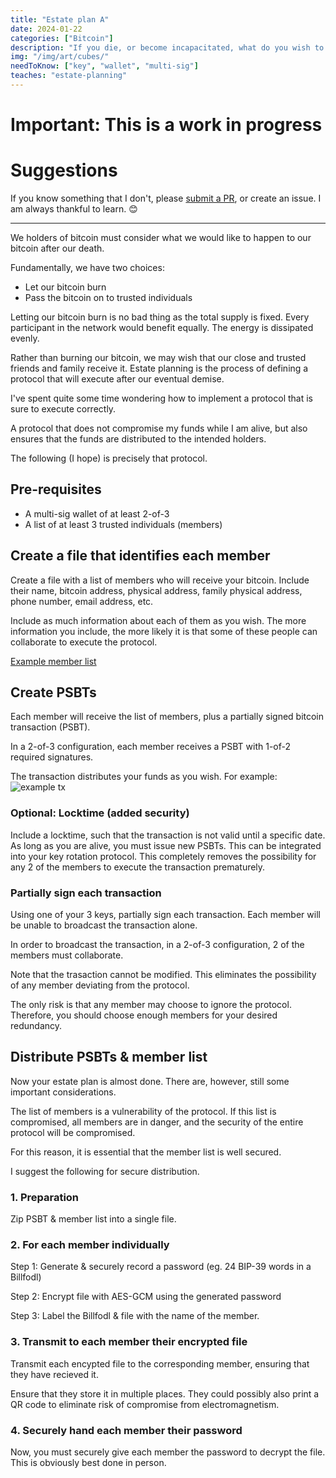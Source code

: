 ```yaml
---
title: "Estate plan A"
date: 2024-01-22
categories: ["Bitcoin"]
description: "If you die, or become incapacitated, what do you wish to happen with your Bitcoin?"
img: "/img/art/cubes/"
needToKnow: ["key", "wallet", "multi-sig"]
teaches: "estate-planning"
---
```

# Important: This is a work in progress

# Suggestions
If you know something that I don't, please [submit a PR](https://github.com/intob/joeyinnes), or create an issue. I am always thankful to learn. 😊

---

We holders of bitcoin must consider what we would like to happen to our bitcoin after our death.

Fundamentally, we have two choices:
- Let our bitcoin burn
- Pass the bitcoin on to trusted individuals

Letting our bitcoin burn is no bad thing as the total supply is fixed. Every participant in the network would benefit equally. The energy is dissipated evenly.

Rather than burning our bitcoin, we may wish that our close and trusted friends and family receive it. Estate planning is the process of defining a protocol that will execute after our eventual demise.

I've spent quite some time wondering how to implement a protocol that is sure to execute correctly.

A protocol that does not compromise my funds while I am alive, but also ensures that the funds are distributed to the intended holders.

The following (I hope) is precisely that protocol.

## Pre-requisites
- A multi-sig wallet of at least 2-of-3
- A list of at least 3 trusted individuals (members)

## Create a file that identifies each member
Create a file with a list of members who will receive your bitcoin.
Include their name, bitcoin address, physical address, family physical address, phone number, email address, etc.

Include as much information about each of them as you wish. The more information you include, the more likely it is that some of these people can collaborate to execute the protocol.

[Example member list](/estate-plan-a-example.yml)

## Create PSBTs
Each member will receive the list of members, plus a partially signed bitcoin transaction (PSBT).

In a 2-of-3 configuration, each member receives a PSBT with 1-of-2 required signatures.

The transaction distributes your funds as you wish. For example:
![example tx](/img/tech/psbt/original.png)

### Optional: Locktime (added security)
Include a locktime, such that the transaction is not valid until a specific date. As long as you are alive, you must issue new PSBTs. This can be integrated into your key rotation protocol. This completely removes the possibility for any 2 of the members to execute the transaction prematurely.

### Partially sign each transaction
Using one of your 3 keys, partially sign each transaction. Each member will be unable to broadcast the transaction alone.

In order to broadcast the transaction, in a 2-of-3 configuration, 2 of the members must collaborate.

Note that the trasaction cannot be modified. This eliminates the possibility of any member deviating from the protocol.

The only risk is that any member may choose to ignore the protocol. Therefore, you should choose enough members for your desired redundancy.

## Distribute PSBTs & member list
Now your estate plan is almost done. There are, however, still some important considerations.

The list of members is a vulnerability of the protocol. If this list is compromised, all members are in danger, and the security of the entire protocol will be compromised.

For this reason, it is essential that the member list is well secured.

I suggest the following for secure distribution.

### 1. Preparation
Zip PSBT & member list into a single file.

### 2. For each member individually
Step 1: Generate & securely record a password (eg. 24 BIP-39 words in a Billfodl)

Step 2: Encrypt file with AES-GCM using the generated password

Step 3: Label the Billfodl & file with the name of the member.

### 3. Transmit to each member their encrypted file
Transmit each encypted file to the corresponding member, ensuring that they have recieved it.

Ensure that they store it in multiple places. They could possibly also print a QR code to eliminate risk of compromise from electromagnetism.

### 4. Securely hand each member their password
Now, you must securely give each member the password to decrypt the file. This is obviously best done in person.
